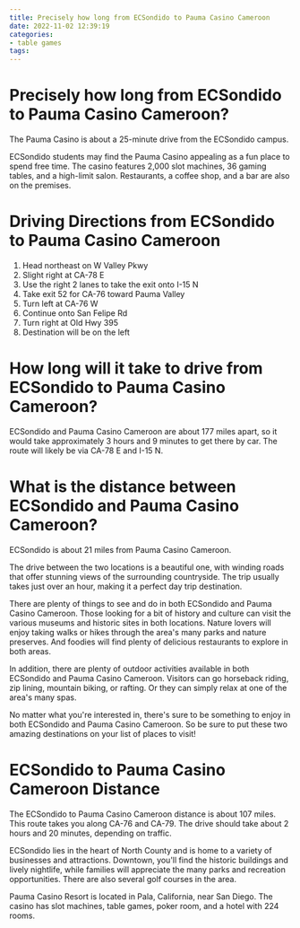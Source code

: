 ```yaml
---
title: Precisely how long from ECSondido to Pauma Casino Cameroon
date: 2022-11-02 12:39:19
categories:
- table games
tags:
---
```



#  Precisely how long from ECSondido to Pauma Casino Cameroon?

The Pauma Casino is about a 25-minute drive from the ECSondido campus.

ECSondido students may find the Pauma Casino appealing as a fun place to spend free time. The casino features 2,000 slot machines, 36 gaming tables, and a high-limit salon. Restaurants, a coffee shop, and a bar are also on the premises.

#  Driving Directions from ECSondido to Pauma Casino Cameroon

1. Head northeast on W Valley Pkwy
2. Slight right at CA-78 E
3. Use the right 2 lanes to take the exit onto I-15 N
4. Take exit 52 for CA-76 toward Pauma Valley
5. Turn left at CA-76 W
6. Continue onto San Felipe Rd
7. Turn right at Old Hwy 395
8. Destination will be on the left

#  How long will it take to drive from ECSondido to Pauma Casino Cameroon?

ECSondido and Pauma Casino Cameroon are about 177 miles apart, so it would take approximately 3 hours and 9 minutes to get there by car. The route will likely be via CA-78 E and I-15 N.

#  What is the distance between ECSondido and Pauma Casino Cameroon?

ECSondido is about 21 miles from Pauma Casino Cameroon.

The drive between the two locations is a beautiful one, with winding roads that offer stunning views of the surrounding countryside. The trip usually takes just over an hour, making it a perfect day trip destination.

There are plenty of things to see and do in both ECSondido and Pauma Casino Cameroon. Those looking for a bit of history and culture can visit the various museums and historic sites in both locations. Nature lovers will enjoy taking walks or hikes through the area's many parks and nature preserves. And foodies will find plenty of delicious restaurants to explore in both areas.

In addition, there are plenty of outdoor activities available in both ECSondido and Pauma Casino Cameroon. Visitors can go horseback riding, zip lining, mountain biking, or rafting. Or they can simply relax at one of the area's many spas.

No matter what you're interested in, there's sure to be something to enjoy in both ECSondido and Pauma Casino Cameroon. So be sure to put these two amazing destinations on your list of places to visit!

#  ECSondido to Pauma Casino Cameroon Distance

The ECSondido to Pauma Casino Cameroon distance is about 107 miles. This route takes you along CA-76 and CA-79. The drive should take about 2 hours and 20 minutes, depending on traffic.

ECSondido lies in the heart of North County and is home to a variety of businesses and attractions. Downtown, you'll find the historic buildings and lively nightlife, while families will appreciate the many parks and recreation opportunities. There are also several golf courses in the area.

Pauma Casino Resort is located in Pala, California, near San Diego. The casino has slot machines, table games, poker room, and a hotel with 224 rooms.